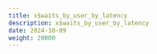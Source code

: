 ```yaml
---
title: x$waits_by_user_by_latency
description: x$waits_by_user_by_latency
date: 2024-10-09
weight: 20000
---
```

<style>
th, td {
  border: 1px solid rgb(190, 190, 190);
}
</style>
